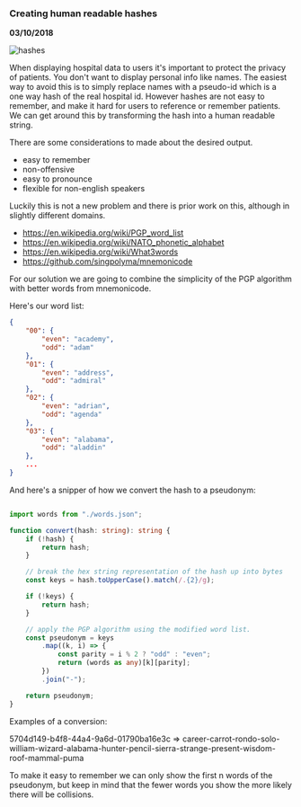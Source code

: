 ### Creating human readable hashes

__03/10/2018__

![hashes](https://imgs.xkcd.com/comics/password_strength.png)

When displaying hospital data to users it's important to protect the privacy of patients. You don't want to display personal info like names. The easiest way to avoid this is to simply replace names with a pseudo-id which is a one way hash of the real hospital id. However hashes are not easy to remember, and make it hard for users to reference or remember patients. We can get around this by transforming the hash into a human readable string.

There are some considerations to made about the desired output.

- easy to remember
- non-offensive
- easy to pronounce
- flexible for non-english speakers

Luckily this is not a new problem and there is prior work on this, although in slightly different domains.
- https://en.wikipedia.org/wiki/PGP_word_list
- https://en.wikipedia.org/wiki/NATO_phonetic_alphabet
- https://en.wikipedia.org/wiki/What3words
- https://github.com/singpolyma/mnemonicode

For our solution we are going to combine the simplicity of the PGP algorithm with better words from mnemonicode.

Here's our word list:

```json
{
    "00": {
        "even": "academy",
        "odd": "adam"
    },
    "01": {
        "even": "address",
        "odd": "admiral"
    },
    "02": {
        "even": "adrian",
        "odd": "agenda"
    },
    "03": {
        "even": "alabama",
        "odd": "aladdin"
    },
    ...
}
```

And here's a snipper of how we convert the hash to a pseudonym:

```typescript

import words from "./words.json";

function convert(hash: string): string {
    if (!hash) {
        return hash;
    }

    // break the hex string representation of the hash up into bytes
    const keys = hash.toUpperCase().match(/.{2}/g);

    if (!keys) {
        return hash;
    }

    // apply the PGP algorithm using the modified word list.
    const pseudonym = keys
        .map((k, i) => {
            const parity = i % 2 ? "odd" : "even";
            return (words as any)[k][parity];
        })
        .join("-");

    return pseudonym;
}
```

Examples of a conversion:

5704d149-b4f8-44a4-9a6d-01790ba16e3c => career-carrot-rondo-solo-william-wizard-alabama-hunter-pencil-sierra-strange-present-wisdom-roof-mammal-puma

To make it easy to remember we can only show the first n words of the pseudonym, but keep in mind that the fewer words you show the more likely there will be collisions.
